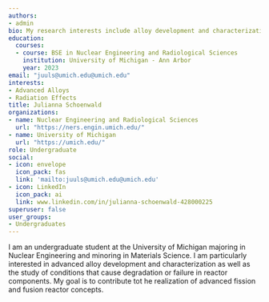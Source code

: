 ```yaml
---
authors:
- admin
bio: My research interests include alloy development and characterization for advanced nuclear reactor concepts as well as radiation effects on reactor materials. 
education:
  courses:
  - course: BSE in Nuclear Engineering and Radiological Sciences
    institution: University of Michigan - Ann Arbor
    year: 2023
email: "juuls@umich.edu@umich.edu"
interests:
- Advanced Alloys
- Radiation Effects
title: Julianna Schoenwald
organizations:
- name: Nuclear Engineering and Radiological Sciences
  url: "https://ners.engin.umich.edu/"
- name: University of Michigan
  url: "https://umich.edu/"
role: Undergraduate 
social:
- icon: envelope
  icon_pack: fas
  link: 'mailto:juuls@umich.edu@umich.edu'
- icon: LinkedIn
  icon_pack: ai
  link: www.linkedin.com/in/julianna-schoenwald-428000225
superuser: false
user_groups:
- Undergraduates
---
```


I am an undergraduate student at the University of Michigan majoring in Nuclear Engineering and minoring in Materials Science. I am particularly interested in advanced alloy development and characterization as well as the study of conditions that cause degradation or failure in reactor components. My goal is to contribute tot he realization of advanced fission and fusion reactor concepts. 

